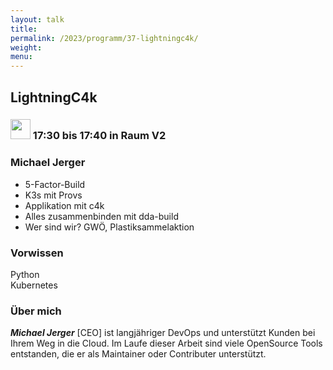 ```yaml
---
layout: talk
title:
permalink: /2023/programm/37-lightningc4k/
weight:
menu:
---
```

## LightningC4k

### <img height = "32" src="../../../images/talk.svg"> 17:30 bis 17:40 in Raum V2

### Michael Jerger

* 5-Factor-Build<br>  
* K3s mit Provs<br>  
* Applikation mit c4k<br>  
* Alles zusammenbinden mit dda-build<br>  
* Wer sind wir? GWÖ, Plastiksammelaktion<br>

### Vorwissen

Python  
Kubernetes

### Über mich

<em><strong>Michael Jerger</strong></em> [CEO] ist langjähriger DevOps und unterstützt Kunden bei Ihrem Weg in die Cloud. Im Laufe dieser Arbeit sind viele OpenSource Tools entstanden, die er als Maintainer oder Contributer unterstützt.<br>

